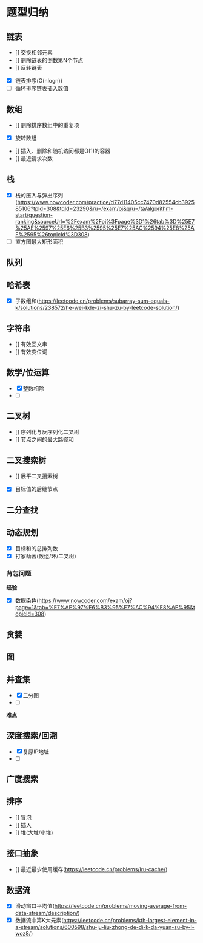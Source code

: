 # 题型归纳

## 链表

- [] 交换相邻元素
- [] 删除链表的倒数第N个节点
- [] 反转链表
- [x] 链表排序(O(nlogn))
- [ ] 循环排序链表插入数值

## 数组

- [] 删除排序数组中的重复项
- [x] 旋转数组
- [] 插入、删除和随机访问都是O(1)的容器
- [] 最近请求次数

## 栈

- [x] 栈的压入与弹出序列(https://www.nowcoder.com/practice/d77d11405cc7470d82554cb392585106?tpId=308&tqId=23290&ru=/exam/oj&qru=/ta/algorithm-start/question-ranking&sourceUrl=%2Fexam%2Foj%3Fpage%3D1%26tab%3D%25E7%25AE%2597%25E6%25B3%2595%25E7%25AC%2594%25E8%25AF%2595%26topicId%3D308)
- [ ] 直方图最大矩形面积

## 队列

## 哈希表

- [x] 子数组和(https://leetcode.cn/problems/subarray-sum-equals-k/solutions/238572/he-wei-kde-zi-shu-zu-by-leetcode-solution/)

## 字符串

- [] 有效回文串
- [] 有效变位词

## 数学/位运算

- [x] 整数相除
- [ ] 

## 二叉树

- [] 序列化与反序列化二叉树
- [] 节点之间的最大路径和

## 二叉搜索树
- [] 展平二叉搜索树

- [x] 目标值的后继节点

## 二分查找

## 动态规划

- [x] 目标和的总排列数
- [x] 打家劫舍(数组/环/二叉树)

### 背包问题

**经验**

- [x] 数据染色(https://www.nowcoder.com/exam/oj?page=1&tab=%E7%AE%97%E6%B3%95%E7%AC%94%E8%AF%95&topicId=308)

## 贪婪

## 图

## 并查集

- [x] 二分图
- [ ] 

**难点**

## 深度搜索/回溯

- [x] 复原IP地址
- [ ] 

## 广度搜索

## 排序

- [] 冒泡
- [] 插入
- [] 堆(大堆/小堆)

## 接口抽象

- [] 最近最少使用缓存(https://leetcode.cn/problems/lru-cache/)



## 数据流

- [x] 滑动窗口平均值(https://leetcode.cn/problems/moving-average-from-data-stream/description/)
- [x] 数据流中第K大元素(https://leetcode.cn/problems/kth-largest-element-in-a-stream/solutions/600598/shu-ju-liu-zhong-de-di-k-da-yuan-su-by-l-woz8/)
